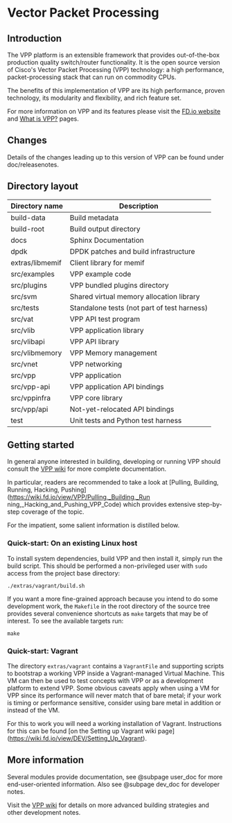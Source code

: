 Vector Packet Processing
========================

## Introduction

The VPP platform is an extensible framework that provides out-of-the-box
production quality switch/router functionality. It is the open source version
of Cisco's Vector Packet Processing (VPP) technology: a high performance,
packet-processing stack that can run on commodity CPUs.

The benefits of this implementation of VPP are its high performance, proven
technology, its modularity and flexibility, and rich feature set.

For more information on VPP and its features please visit the
[FD.io website](http://fd.io/) and
[What is VPP?](https://wiki.fd.io/view/VPP/What_is_VPP%3F) pages.


## Changes

Details of the changes leading up to this version of VPP can be found under
doc/releasenotes.


## Directory layout

| Directory name         | Description                                 |
| ---------------------- | ------------------------------------------- |
| build-data             | Build metadata                              |
| build-root             | Build output directory                      |
| docs                   | Sphinx Documentation                        |
| dpdk                   | DPDK patches and build infrastructure       |
| extras/libmemif        | Client library for memif                    |
| src/examples           | VPP example code                            |
| src/plugins            | VPP bundled plugins directory               |
| src/svm                | Shared virtual memory allocation library    |
| src/tests              | Standalone tests (not part of test harness) |
| src/vat                | VPP API test program                        |
| src/vlib               | VPP application library                     |
| src/vlibapi            | VPP API library                             |
| src/vlibmemory         | VPP Memory management                       |
| src/vnet               | VPP networking                              |
| src/vpp                | VPP application                             |
| src/vpp-api            | VPP application API bindings                |
| src/vppinfra           | VPP core library                            |
| src/vpp/api            | Not-yet-relocated API bindings              |
| test                   | Unit tests and Python test harness          |

## Getting started

In general anyone interested in building, developing or running VPP should
consult the [VPP wiki](https://wiki.fd.io/view/VPP) for more complete
documentation.

In particular, readers are recommended to take a look at [Pulling, Building,
Running, Hacking, Pushing](https://wiki.fd.io/view/VPP/Pulling,_Building,_Run
ning,_Hacking_and_Pushing_VPP_Code) which provides extensive step-by-step
coverage of the topic.

For the impatient, some salient information is distilled below.


### Quick-start: On an existing Linux host

To install system dependencies, build VPP and then install it, simply run the
build script. This should be performed a non-privileged user with `sudo`
access from the project base directory:

    ./extras/vagrant/build.sh

If you want a more fine-grained approach because you intend to do some
development work, the `Makefile` in the root directory of the source tree
provides several convenience shortcuts as `make` targets that may be of
interest. To see the available targets run:

    make


### Quick-start: Vagrant

The directory `extras/vagrant` contains a `VagrantFile` and supporting
scripts to bootstrap a working VPP inside a Vagrant-managed Virtual Machine.
This VM can then be used to test concepts with VPP or as a development
platform to extend VPP. Some obvious caveats apply when using a VM for VPP
since its performance will never match that of bare metal; if your work is
timing or performance sensitive, consider using bare metal in addition or
instead of the VM.

For this to work you will need a working installation of Vagrant. Instructions
for this can be found [on the Setting up Vagrant wiki page]
(https://wiki.fd.io/view/DEV/Setting_Up_Vagrant).


## More information

Several modules provide documentation, see @subpage user_doc for more
end-user-oriented information. Also see @subpage dev_doc for developer notes.

Visit the [VPP wiki](https://wiki.fd.io/view/VPP) for details on more
advanced building strategies and other development notes.

